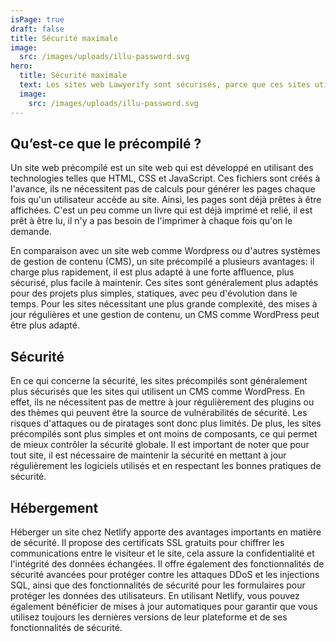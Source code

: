 ```yaml
---
isPage: true
draft: false
title: Sécurité maximale
image:
  src: /images/uploads/illu-password.svg
hero: 
  title: Sécurité maximale
  text: Les sites web Lawyerify sont sécurisés, parce que ces sites utilisent la technologie Jamstack, il n’y a donc pas de langage serveur, ni de base de données, donc aucun risque de hacking par la couche applicative.
  image:
    src: /images/uploads/illu-password.svg
---
```


## Qu’est-ce que le précompilé ?
Un site web précompilé est un site web qui est développé en utilisant des technologies telles que HTML, CSS et JavaScript. Ces fichiers sont créés à l'avance, ils ne nécessitent pas de calculs pour générer les pages chaque fois qu'un utilisateur accède au site. Ainsi, les pages sont déjà prêtes à être affichées. C'est un peu comme un livre qui est déjà imprimé et relié, il est prêt à être lu, il n'y a pas besoin de l'imprimer à chaque fois qu'on le demande.

En comparaison avec un site web comme Wordpress ou d'autres systèmes de gestion de contenu (CMS), un site précompilé a plusieurs avantages: il charge plus rapidement, il est plus adapté à une forte affluence, plus sécurisé, plus facile à maintenir. Ces sites sont généralement plus adaptés pour des projets plus simples, statiques, avec peu d'évolution dans le temps. Pour les sites nécessitant une plus grande complexité, des mises à jour régulières et une gestion de contenu, un CMS comme WordPress peut être plus adapté.

## Sécurité
En ce qui concerne la sécurité, les sites précompilés sont généralement plus sécurisés que les sites qui utilisent un CMS comme WordPress. En effet, ils ne nécessitent pas de mettre à jour régulièrement des plugins ou des thèmes qui peuvent être la source de vulnérabilités de sécurité. Les risques d'attaques ou de piratages sont donc plus limités. De plus, les sites précompilés sont plus simples et ont moins de composants, ce qui permet de mieux contrôler la sécurité globale. Il est important de noter que pour tout site, il est nécessaire de maintenir la sécurité en mettant à jour régulièrement les logiciels utilisés et en respectant les bonnes pratiques de sécurité.

## Hébergement
Héberger un site chez Netlify apporte des avantages importants en matière de sécurité. Il propose des certificats SSL gratuits pour chiffrer les communications entre le visiteur et le site, cela assure la confidentialité et l'intégrité des données échangées. Il offre également des fonctionnalités de sécurité avancées pour protéger contre les attaques DDoS et les injections SQL, ainsi que des fonctionnalités de sécurité pour les formulaires pour protéger les données des utilisateurs. En utilisant Netlify, vous pouvez également bénéficier de mises à jour automatiques pour garantir que vous utilisez toujours les dernières versions de leur plateforme et de ses fonctionnalités de sécurité.